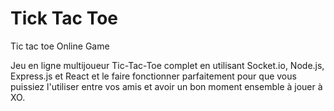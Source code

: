 # Tick Tac Toe

Tic tac toe Online Game

Jeu en ligne multijoueur Tic-Tac-Toe complet en utilisant Socket.io, Node.js, Express.js et React et le faire fonctionner parfaitement pour que vous puissiez l'utiliser entre vos amis et avoir un bon moment ensemble à jouer à XO.
